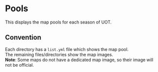 # Pools
This displays the map pools for each season of UOT.

## Convention
Each directory has a `list.yml` file which shows the map pool.
<br>The remaining files/directories show the map images.
<br> **Note**: Some maps do not have a dedicated map image, so their image will not be official.